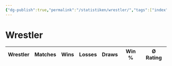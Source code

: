 ```yaml
---
{"dg-publish":true,"permalink":"/statistiken/wrestler/","tags":["index","wrestler"],"noteIcon":"","created":"2025-08-30T20:40:38.415+02:00"}
---
```



# Wrestler

| Wrestler | Matches | Wins | Losses | Draws | Win % | Ø Rating |
|----------|---------|------|--------|-------|--------|-----------|